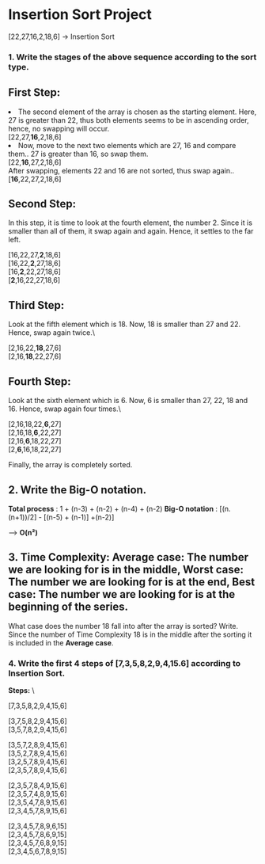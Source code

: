 # Insertion Sort Project

[22,27,16,2,18,6] -> Insertion Sort


### 1. Write the stages of the above sequence according to the sort type.

## First Step:

<li>The second element of the array is chosen as the starting element.
Here, 27 is greater than 22, thus both elements seems to be in ascending order, hence, no swapping will occur.
<br> 
    [22,27,<b>16</b>,2,18,6]
<br></li>
<li>Now, move to the next two elements which are 27, 16 and compare them..
27 is greater than 16, so swap them.
<br>
    [22,<b>16</b>,27,2,18,6]
<br> </li>
After swapping, elements 22 and 16 are not sorted, thus swap again..
<br>
    [<b>16</b>,22,27,2,18,6]
<br>


## Second Step:

In this step, it is time to look at the fourth element, the number 2. Since it is smaller than all of them, it swap again and again. Hence, it settles to the far left.

[16,22,27,**2**,18,6]\
[16,22,**2**,27,18,6]\
[16,**2**,22,27,18,6]\
[**2**,16,22,27,18,6]

## Third Step:

Look at the fifth element which is 18. Now, 18 is smaller than 27 and 22. Hence, swap again twice.\

[2,16,22,**18**,27,6]\
[2,16,**18**,22,27,6]

## Fourth Step:

Look at the sixth element which is 6. Now, 6 is smaller than 27, 22, 18 and 16. Hence, swap again four times.\

[2,16,18,22,**6**,27]\
[2,16,18,**6**,22,27]\
[2,16,**6**,18,22,27]\
[2,**6**,16,18,22,27]

Finally, the array is completely sorted.

## 2. Write the Big-O notation.

**Total process**  : 1 + (n-3) + (n-2) + (n-4) + (n-2) 
**Big-O notation** : [(n.(n+1))/2] - [(n-5) + (n-1)] +(n-2)]

--> **O(n²)**  

## 3. Time Complexity: Average case: The number we are looking for is in the middle, Worst case: The number we are looking for is at the end, Best case: The number we are looking for is at the beginning of the series.
  What case does the number 18 fall into after the array is sorted? Write.
Since the number of Time Complexity 18 is in the middle after the sorting it is included in the **Average case**.
### 4. Write the first 4 steps of [7,3,5,8,2,9,4,15.6] according to Insertion Sort.

**Steps:**
\

[7,3,5,8,2,9,4,15,6]

[3,7,5,8,2,9,4,15,6]\
[3,5,7,8,2,9,4,15,6]

[3,5,7,2,8,9,4,15,6]\
[3,5,2,7,8,9,4,15,6]\
[3,2,5,7,8,9,4,15,6]\
[2,3,5,7,8,9,4,15,6]

[2,3,5,7,8,4,9,15,6]\
[2,3,5,7,4,8,9,15,6]\
[2,3,5,4,7,8,9,15,6]\
[2,3,4,5,7,8,9,15,6]

[2,3,4,5,7,8,9,6,15]\
[2,3,4,5,7,8,6,9,15]\
[2,3,4,5,7,6,8,9,15]\
[2,3,4,5,6,7,8,9,15]
